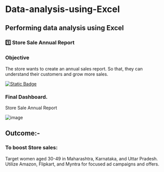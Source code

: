 # Data-analysis-using-Excel
## Performing data analysis using Excel


### 1️⃣ Store Sale Annual Report
### Objective

The store wants to create an annual sales report. So that, they can understand their customers and grow more sales.

[![Static Badge](https://img.shields.io/badge/Click_here-to_view_more-8A2BE2)](https://github.com/Nikhil7787/Data-analysis-using-Excel/blob/main/Store%20Sale%20Annual%20Report/Store%20Sale%20Annual%20Report.md)






### Final Dashboard.

Store Sale Annual Report																								
																								
																								
																								
																								
																								
																								
																								
																								
																								
																								
																								
																								
																								
																								
																								
																								
																								
																								
																								
																								
																								
																								
																								
																								
																								
																								
																								
																								
																								
																								
																								
																								
																								
																								
																								
																								
![image](https://github.com/Nikhil7787/Data-analysis-using-Excel/assets/123885552/9c71cf28-a517-4659-b6c8-8bef71d4c675)

## Outcome:- 
### To boost Store sales:

Target women aged 30-49 in Maharashtra, Karnataka, and Uttar Pradesh. Utilize Amazon, Flipkart, and Myntra for focused ad campaigns and offers.

